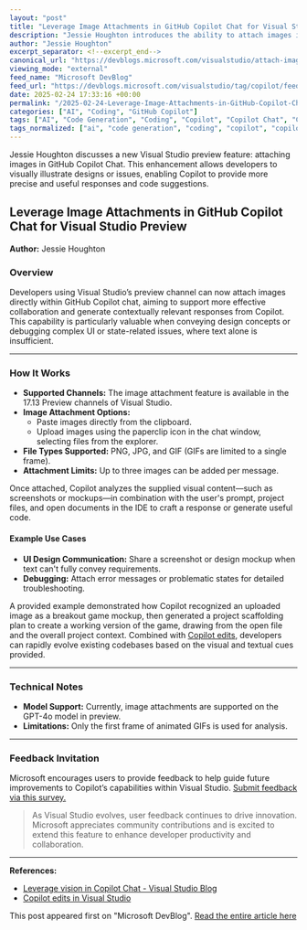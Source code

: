 ```yaml
---
layout: "post"
title: "Leverage Image Attachments in GitHub Copilot Chat for Visual Studio Preview"
description: "Jessie Houghton introduces the ability to attach images in GitHub Copilot chat within Visual Studio’s preview channel. This feature lets users share images, such as UI layouts or error screenshots, to provide richer context for Copilot, enhancing its ability to generate relevant code and assistance."
author: "Jessie Houghton"
excerpt_separator: <!--excerpt_end-->
canonical_url: "https://devblogs.microsoft.com/visualstudio/attach-images-in-github-copilot-chat/"
viewing_mode: "external"
feed_name: "Microsoft DevBlog"
feed_url: "https://devblogs.microsoft.com/visualstudio/tag/copilot/feed/"
date: 2025-02-24 17:33:16 +00:00
permalink: "/2025-02-24-Leverage-Image-Attachments-in-GitHub-Copilot-Chat-for-Visual-Studio-Preview.html"
categories: ["AI", "Coding", "GitHub Copilot"]
tags: ["AI", "Code Generation", "Coding", "Copilot", "Copilot Chat", "Copilot Edits", "CopilotFree", "Debugging", "Developer Tools", "GitHub Copilot", "GitHub Copilot Chat", "GPT 4o", "Image Attachments", "LLM", "News", "Preview Channel", "Project Scaffolding", "UI Development", "Visual Studio"]
tags_normalized: ["ai", "code generation", "coding", "copilot", "copilot chat", "copilot edits", "copilotfree", "debugging", "developer tools", "github copilot", "github copilot chat", "gpt 4o", "image attachments", "llm", "news", "preview channel", "project scaffolding", "ui development", "visual studio"]
---
```


Jessie Houghton discusses a new Visual Studio preview feature: attaching images in GitHub Copilot Chat. This enhancement allows developers to visually illustrate designs or issues, enabling Copilot to provide more precise and useful responses and code suggestions.<!--excerpt_end-->

## Leverage Image Attachments in GitHub Copilot Chat for Visual Studio Preview

**Author:** Jessie Houghton

### Overview

Developers using Visual Studio’s preview channel can now attach images directly within GitHub Copilot chat, aiming to support more effective collaboration and generate contextually relevant responses from Copilot. This capability is particularly valuable when conveying design concepts or debugging complex UI or state-related issues, where text alone is insufficient.

---

### How It Works

- **Supported Channels:** The image attachment feature is available in the 17.13 Preview channels of Visual Studio.
- **Image Attachment Options:**
  - Paste images directly from the clipboard.
  - Upload images using the paperclip icon in the chat window, selecting files from the explorer.
- **File Types Supported:** PNG, JPG, and GIF (GIFs are limited to a single frame).
- **Attachment Limits:** Up to three images can be added per message.

Once attached, Copilot analyzes the supplied visual content—such as screenshots or mockups—in combination with the user's prompt, project files, and open documents in the IDE to craft a response or generate useful code.

#### Example Use Cases

- **UI Design Communication:** Share a screenshot or design mockup when text can't fully convey requirements.
- **Debugging:** Attach error messages or problematic states for detailed troubleshooting.

A provided example demonstrated how Copilot recognized an uploaded image as a breakout game mockup, then generated a project scaffolding plan to create a working version of the game, drawing from the open file and the overall project context. Combined with [Copilot edits](https://learn.microsoft.com/en-us/visualstudio/ide/copilot-edits?view=vs-2022), developers can rapidly evolve existing codebases based on the visual and textual cues provided.

---

### Technical Notes

- **Model Support:** Currently, image attachments are supported on the GPT-4o model in preview.
- **Limitations:** Only the first frame of animated GIFs is used for analysis.

---

### Feedback Invitation

Microsoft encourages users to provide feedback to help guide future improvements to Copilot’s capabilities within Visual Studio. [Submit feedback via this survey.](https://aka.ms/ChatImageAttachments)

> As Visual Studio evolves, user feedback continues to drive innovation. Microsoft appreciates community contributions and is excited to extend this feature to enhance developer productivity and collaboration.

---

**References:**

- [Leverage vision in Copilot Chat - Visual Studio Blog](https://devblogs.microsoft.com/visualstudio/attach-images-in-github-copilot-chat/)
- [Copilot edits in Visual Studio](https://learn.microsoft.com/en-us/visualstudio/ide/copilot-edits?view=vs-2022)

This post appeared first on "Microsoft DevBlog". [Read the entire article here](https://devblogs.microsoft.com/visualstudio/attach-images-in-github-copilot-chat/)
